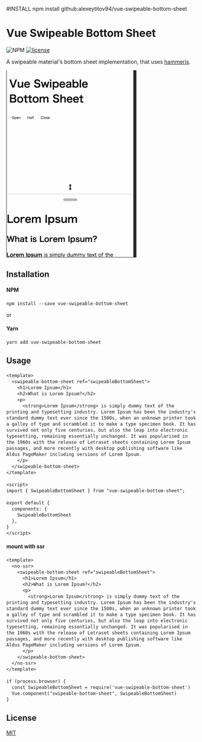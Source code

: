 #INSTALL 
npm install github:alexeytitov94/vue-swipeable-bottom-sheet

# Vue Swipeable Bottom Sheet

![NPM](https://nodei.co/npm/vue-swipeable-bottom-sheet.png)
[![license](https://img.shields.io/github/license/mashape/apistatus.svg?style=flat-square)](https://github.com/atsutopia/vue-swipeable-bottom-sheet)

A swipeable material's bottom sheet implementation, that uses [hammerjs](https://github.com/hammerjs/hammer.js).

![vue-swipeable-bottom-sheet.gif](vue-swipeable-bottom-sheet.gif)

## Installation

#### NPM

```
npm install --save vue-swipeable-bottom-sheet
```

or

#### Yarn

```
yarn add vue-swipeable-bottom-sheet
```

## Usage

```
<template>
  <swipeable-bottom-sheet ref="swipeableBottomSheet">
    <h1>Lorem Ipsum</h1>
    <h2>What is Lorem Ipsum?</h2>
    <p>
      <strong>Lorem Ipsum</strong> is simply dummy text of the printing and typesetting industry. Lorem Ipsum has been the industry's standard dummy text ever since the 1500s, when an unknown printer took a galley of type and scrambled it to make a type specimen book. It has survived not only five centuries, but also the leap into electronic typesetting, remaining essentially unchanged. It was popularised in the 1960s with the release of Letraset sheets containing Lorem Ipsum passages, and more recently with desktop publishing software like Aldus PageMaker including versions of Lorem Ipsum.
    </p>
  </swipeable-bottom-sheet>
</template>

<script>
import { SwipeableBottomSheet } from "vue-swipeable-bottom-sheet";

export default {
  components: {
    SwipeableBottomSheet
  },
}
</script>
```

#### mount with ssr

```
<template>
  <no-ssr>
    <swipeable-bottom-sheet ref="swipeableBottomSheet">
      <h1>Lorem Ipsum</h1>
      <h2>What is Lorem Ipsum?</h2>
      <p>
        <strong>Lorem Ipsum</strong> is simply dummy text of the printing and typesetting industry. Lorem Ipsum has been the industry's standard dummy text ever since the 1500s, when an unknown printer took a galley of type and scrambled it to make a type specimen book. It has survived not only five centuries, but also the leap into electronic typesetting, remaining essentially unchanged. It was popularised in the 1960s with the release of Letraset sheets containing Lorem Ipsum passages, and more recently with desktop publishing software like Aldus PageMaker including versions of Lorem Ipsum.
      </p>
    </swipeable-bottom-sheet>
  </no-ssr>
</template>

if (process.browser) {
  const SwipeableBottomSheet = require('vue-swipeable-bottom-sheet')
  Vue.component("swipeable-bottom-sheet", SwipeableBottomSheet)
}
```

## License

[MIT](LICENSE)
